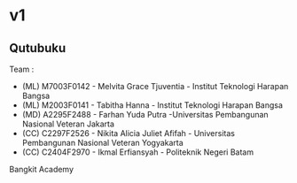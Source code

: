 # v1
Qutubuku
--
Team :
- (ML) M7003F0142 - Melvita Grace Tjuventia - Institut Teknologi Harapan Bangsa
- (ML) M2003F0141 - Tabitha Hanna - Institut Teknologi Harapan Bangsa
- (MD) A2295F2488 - Farhan Yuda Putra -Universitas Pembangunan Nasional Veteran Jakarta
- (CC) C2297F2526 - Nikita Alicia Juliet Afifah  - Universitas Pembangunan Nasional Veteran Yogyakarta
- (CC) C2404F2970 - Ikmal Erfiansyah - Politeknik Negeri Batam


Bangkit Academy
